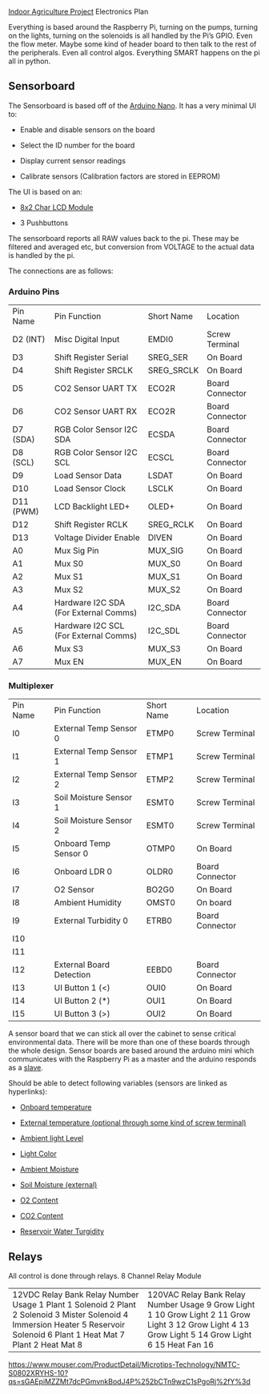 [Indoor Agriculture Project](https://docs.google.com/document/d/1ArcZqPgIa82AwvjWtvZ9FeCffs26SfxBspnVomPGeAw/edit#) Electronics Plan

Everything is based around the Raspberry Pi, turning on the pumps, turning on the lights, turning on the solenoids is all handled by the Pi’s GPIO. Even the flow meter. Maybe some kind of header board to then talk to the rest of the peripherals. Even all control algos. Everything SMART happens on the pi all in python.

## Sensorboard

The Sensorboard is based off of the [Arduino Nano](https://store.arduino.cc/usa/arduino-nano). It has a very minimal UI to:

* Enable and disable sensors on the board

* Select the ID number for the board

* Display current sensor readings

* Calibrate sensors (Calibration factors are stored in EEPROM)

The UI is based on an:

* [8x2 Char LCD Module](https://www.digikey.com/product-detail/en/newhaven-display-intl/NHD-0208BZ-FL-YBW/NHD-0208BZ-FL-YBW-ND/1701135)

* 3 Pushbuttons

The sensorboard reports all RAW values back to the pi. These may be filtered and averaged etc, but conversion from VOLTAGE to the actual data is handled by the pi.

The connections are as follows:

### Arduino Pins

<table>
  <tr>
    <td>Pin Name</td>
    <td>Pin Function</td>
    <td>Short Name</td>
    <td>Location</td>
  </tr>
  <tr>
    <td>D2 (INT)</td>
    <td>Misc Digital Input</td>
    <td>EMDI0</td>
    <td>Screw Terminal</td>
  </tr>
  <tr>
    <td>D3
</td>
    <td>Shift Register Serial</td>
    <td>SREG_SER</td>
    <td>On Board
</td>
  </tr>
  <tr>
    <td>D4</td>
    <td>Shift Register SRCLK</td>
    <td>SREG_SRCLK</td>
    <td>On Board</td>
  </tr>
  <tr>
    <td>D5</td>
    <td>CO2 Sensor UART TX</td>
    <td>ECO2R</td>
    <td>Board Connector</td>
  </tr>
  <tr>
    <td>D6</td>
    <td>CO2 Sensor UART RX</td>
    <td>ECO2R</td>
    <td>Board Connector</td>
  </tr>
  <tr>
    <td>D7 (SDA)</td>
    <td>RGB Color Sensor I2C SDA</td>
    <td>ECSDA</td>
    <td>Board Connector</td>
  </tr>
  <tr>
    <td>D8 (SCL)</td>
    <td>RGB Color Sensor I2C SCL</td>
    <td>ECSCL</td>
    <td>Board Connector</td>
  </tr>
  <tr>
    <td>D9</td>
    <td>Load Sensor Data</td>
    <td>LSDAT</td>
    <td>On Board</td>
  </tr>
  <tr>
    <td>D10</td>
    <td>Load Sensor Clock</td>
    <td>LSCLK</td>
    <td>On Board</td>
  </tr>
  <tr>
    <td>D11 (PWM)</td>
    <td>LCD Backlight LED+</td>
    <td>OLED+</td>
    <td>On Board</td>
  </tr>
  <tr>
    <td>D12</td>
    <td>Shift Register RCLK</td>
    <td>SREG_RCLK</td>
    <td>On Board</td>
  </tr>
  <tr>
    <td>D13</td>
    <td>Voltage Divider Enable</td>
    <td>DIVEN</td>
    <td>On Board</td>
  </tr>
  <tr>
    <td>A0</td>
    <td>Mux Sig Pin</td>
    <td>MUX_SIG</td>
    <td>On Board</td>
  </tr>
  <tr>
    <td>A1</td>
    <td>Mux S0</td>
    <td>MUX_S0</td>
    <td>On Board</td>
  </tr>
  <tr>
    <td>A2</td>
    <td>Mux S1</td>
    <td>MUX_S1</td>
    <td>On Board</td>
  </tr>
  <tr>
    <td>A3</td>
    <td>Mux S2</td>
    <td>MUX_S2</td>
    <td>On Board</td>
  </tr>
  <tr>
    <td>A4</td>
    <td>Hardware I2C SDA (For External Comms)</td>
    <td>I2C_SDA</td>
    <td>Board Connector</td>
  </tr>
  <tr>
    <td>A5</td>
    <td>Hardware I2C SCL (For External Comms)</td>
    <td>I2C_SDL</td>
    <td>Board Connector</td>
  </tr>
  <tr>
    <td>A6</td>
    <td>Mux S3</td>
    <td>MUX_S3</td>
    <td>On Board</td>
  </tr>
  <tr>
    <td>A7</td>
    <td>Mux EN</td>
    <td>MUX_EN</td>
    <td>On Board</td>
  </tr>
</table>


### Multiplexer

<table>
  <tr>
    <td>Pin Name</td>
    <td>Pin Function</td>
    <td>Short Name</td>
    <td>Location</td>
  </tr>
  <tr>
    <td>I0</td>
    <td>External Temp Sensor 0</td>
    <td>ETMP0</td>
    <td>Screw Terminal</td>
  </tr>
  <tr>
    <td>I1</td>
    <td>External Temp Sensor 1</td>
    <td>ETMP1</td>
    <td>Screw Terminal</td>
  </tr>
  <tr>
    <td>I2</td>
    <td>External Temp Sensor 2</td>
    <td>ETMP2</td>
    <td>Screw Terminal</td>
  </tr>
  <tr>
    <td>I3</td>
    <td>Soil Moisture Sensor 1 </td>
    <td>ESMT0</td>
    <td>Screw Terminal</td>
  </tr>
  <tr>
    <td>I4</td>
    <td>Soil Moisture Sensor 2</td>
    <td>ESMT0</td>
    <td>Screw Terminal</td>
  </tr>
  <tr>
    <td>I5</td>
    <td>Onboard Temp Sensor 0</td>
    <td>OTMP0</td>
    <td>On Board</td>
  </tr>
  <tr>
    <td>I6</td>
    <td>Onboard LDR 0</td>
    <td>OLDR0</td>
    <td>Board Connector</td>
  </tr>
  <tr>
    <td>I7</td>
    <td>O2 Sensor</td>
    <td>BO2G0</td>
    <td>On Board</td>
  </tr>
  <tr>
    <td>I8</td>
    <td>Ambient Humidity</td>
    <td>OMST0</td>
    <td>On board</td>
  </tr>
  <tr>
    <td>I9</td>
    <td>External Turbidity 0</td>
    <td>ETRB0</td>
    <td>Board Connector</td>
  </tr>
  <tr>
    <td>I10</td>
    <td></td>
    <td></td>
    <td></td>
  </tr>
  <tr>
    <td>I11</td>
    <td></td>
    <td></td>
    <td></td>
  </tr>
  <tr>
    <td>I12</td>
    <td>External Board Detection</td>
    <td>EEBD0</td>
    <td>Board Connector</td>
  </tr>
  <tr>
    <td>I13</td>
    <td>UI Button 1 (<)</td>
    <td>OUI0</td>
    <td>On Board</td>
  </tr>
  <tr>
    <td>I14</td>
    <td>UI Button 2 (*)</td>
    <td>OUI1</td>
    <td>On Board</td>
  </tr>
  <tr>
    <td>I15</td>
    <td>UI Button 3 (>)</td>
    <td>OUI2</td>
    <td>On Board</td>
  </tr>
</table>


A sensor board that we can stick all over the cabinet to sense critical environmental data. There will be more than one of these boards through the whole design. Sensor boards are based around the arduino mini which communicates with the Raspberry Pi as a master and the arduino responds as a [slave](https://www.arduino.cc/en/Tutorial/MasterWriter). 

Should be able to detect following variables (sensors are linked as hyperlinks):

* [Onboard temperature](https://www.digikey.com/product-detail/en/ametherm/1DC103K-EC/570-1229-ND/5970118)

* [External temperature (optional through some kind of screw terminal)](https://www.adafruit.com/product/372)

* [Ambient light Level](https://www.digikey.com/products/en?dc=16426)

* [Light Color](https://www.adafruit.com/product/1334?gclid=Cj0KCQiA2Y_UBRCGARIsALglqQ1tPgwjs8Q0iPb3CzkeynlRJk4hzR49dijqtHjcTRZPo-LJaD_BfX8aAv9AEALw_wcB)

* [Ambient Moisture](https://www.digikey.com/product-detail/en/honeywell-sensing-and-productivity-solutions/HIH-4030-003/480-3167-ND/1886072)

* [Soil Moisture (external)](https://www.sparkfun.com/products/13322)

* [O2 Content](https://www.seeedstudio.com/Grove-Oxygen-Sensor%28ME2-O2-%D0%A420%29-p-1541.html)

* [CO2 Content](https://www.ebay.com/itm/New-MH-Z19B-Infrared-Carbon-Dioxide-CO2-Monitor-Sensor-Module-UART-PWM-Output/302501791946?epid=5002546034&hash=item466e8308ca:g:nwoAAOSwH-dZ8ae~:sc:USPSFirstClass!02169!US!-1)

* [Reservoir Water Turgidity](https://www.dfrobot.com/product-1394.html)

## Relays

All control is done through relays. 8 Channel Relay Module

<table>
  <tr>
    <td>12VDC Relay Bank
Relay Number
Usage
1
Plant 1 Solenoid
2
Plant 2 Solenoid
3
Mister Solenoid
4
Immersion Heater
5
Reservoir Solenoid 
6
Plant 1 Heat Mat
7
Plant 2 Heat Mat
8

</td>
    <td>120VAC Relay Bank
Relay Number
Usage
9
Grow Light 1
10
Grow Light 2
11
Grow Light 3
12
Grow Light 4
13
Grow Light 5
14
Grow Light 6
15
Heat Fan
16

</td>
  </tr>
</table>


https://www.mouser.com/ProductDetail/Microtips-Technology/NMTC-S0802XRYHS-10?qs=sGAEpiMZZMt7dcPGmvnkBodJ4P%252bCTn9wzC1sPgoRj%2fY%3d

